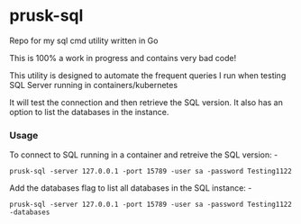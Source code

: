 # prusk-sql

Repo for my sql cmd utility written in Go

This is 100% a work in progress and contains very bad code!

This utility is designed to automate the frequent queries I run when testing SQL Server running in containers/kubernetes

It will test the connection and then retrieve the SQL version. It also has an option to list the databases in the instance.

### Usage

To connect to SQL running in a container and retreive the SQL version: -

    prusk-sql -server 127.0.0.1 -port 15789 -user sa -password Testing1122

Add the databases flag to list all databases in the SQL instance: -

    prusk-sql -server 127.0.0.1 -port 15789 -user sa -password Testing1122 -databases